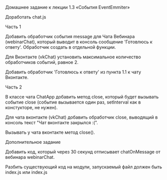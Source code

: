 Домашнее задание к лекции 1.3 «События EventEmmiter»

Доработать chat.js

Часть 1

Добавить обработчик события message для Чата Вебинара (webinarChat), который выводит в консоль сообщение 'Готовлюсь к ответу'. Обработчик создать в отдельной функции.

Для Вконтакте (vkChat) установить максимальное количество обработчиков событий, равное 2.

Добавить обработчик 'Готовлюсь к ответу' из пункта 1.1 к чату Вконтакте.

Часть 2

В классе чата ChatApp добавить метод close, который будет вызывать событие close (событие вызывается один раз, setInterval как в констукторе, не нужен).

Для чата вконтакте (vkChat) добавить обработчик close, выводящий в консоль текст "Чат вконтакте закрылся :(".

Вызывать у чата вконтакте метод close().

Дополнительное задание

Добавить код, который через 30 секунд отписывает chatOnMessage от вебинара webinarChat.

Разбить существующий код на модули, запускаемый файл должен быть index.js или index.js
